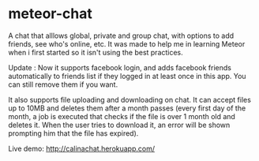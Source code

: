 # meteor-chat
A chat that alllows global, private and group chat, with options to add friends, see who's online, etc. It was made to help me in learning Meteor when i first started so it isn't using the best practices.


Update :
Now it supports facebook login, and adds facebook friends automatically to friends list if they logged in at least once in this app. You can still remove them if you want.

It also supports file uploading and downloading on chat. It can accept files up to 10MB and deletes them after a month passes (every first day of the month, a job is executed that checks if the file is over 1 month old and deletes it. When the user tries to download it, an error will be shown prompting him that the file has expired).

Live demo:
http://calinachat.herokuapp.com/
